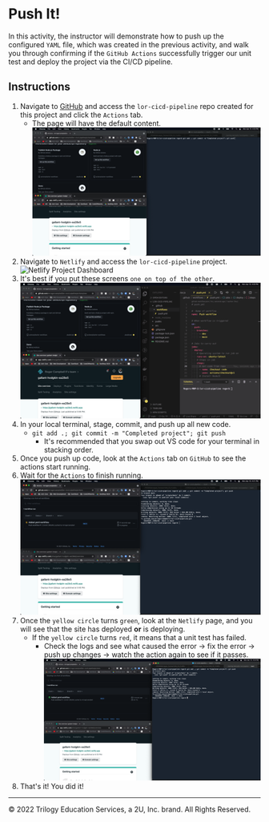 # Push It!

In this activity, the instructor will demonstrate how to push up the configured `YAML` file, which was created in the previous activity, and walk you through confirming if the `GitHub Actions` successfully trigger our unit test and deploy the project via the CI/CD pipeline.

## Instructions
1. Navigate to [GitHub](https://github.com/) and access the `lor-cicd-pipeline` repo created for this project and click the `Actions` tab.
   * The page will have the default content.
![GitHub Actions Page](./images/1-gh-action-page.png)
2. Navigate to `Netlify` and access the `lor-cicd-pipeline` project.
![Netlify Project Dashboard](./assets/2-netlif-project-dashboard.png)
3. It's best if you put these screens `one on top of the other`.
![Example on how to stack screens](./images/3-example-stack-screens.png)
4. In your local terminal, stage, commit, and push up all new code.
   * `git add .; git commit -m "Completed project"; git push`
     * It's recommended that you swap out VS code for your terminal in stacking order.
5. Once you push up code, look at the `Actions` tab on `GitHub` to see the actions start running.
6. Wait for the `Actions` to finish running.
![6-gh-action-yellow](./images/6-gh-action-yellow.png)
7. Once the `yellow circle` turns `green`, look at the `Netlify` page, and you will see that the site has deployed **or** is deploying.
   * If the `yellow circle` turns `red`, it means that a unit test has failed.
      * Check the logs and see what caused the error -> fix the error -> push up changes -> watch the action again to see if it passes.
![7-action-complete-green](./images/7-action-complete-green.png)
8. That's it! You did it!

---

© 2022 Trilogy Education Services, a 2U, Inc. brand. All Rights Reserved.
